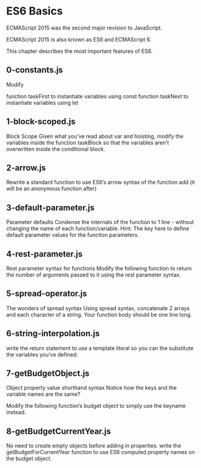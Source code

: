 # ES6 Basics
ECMAScript 2015 was the second major revision to JavaScript.

ECMAScript 2015 is also known as ES6 and ECMAScript 6.

This chapter describes the most important features of ES6.
## 0-constants.js
Modify

function taskFirst to instantiate variables using const
function taskNext to instantiate variables using let
## 1-block-scoped.js
Block Scope
Given what you’ve read about var and hoisting, modify the variables inside the function taskBlock so that the variables aren’t overwritten inside the conditional block.
## 2-arrow.js
Rewrite a standard function to use ES6’s arrow syntax of the function add (it will be an anonymous function after)
## 3-default-parameter.js
Parameter defaults
Condense the internals of the function to 1 line - without changing the name of each function/variable.
Hint: The key here to define default parameter values for the function parameters.
## 4-rest-parameter.js
Rest parameter syntax for functions
Modify the following function to return the number of arguments passed to it using the rest parameter syntax.
## 5-spread-operator.js
The wonders of spread syntax
Using spread syntax, concatenate 2 arrays and each character of a string. Your function body should be one line long.
## 6-string-interpolation.js
write the return statement to use a template literal so you can the substitute the variables you’ve defined.
## 7-getBudgetObject.js
Object property value shorthand syntax
Notice how the keys and the variable names are the same?

Modify the following function’s budget object to simply use the keyname instead.
## 8-getBudgetCurrentYear.js
No need to create empty objects before adding in properties.
write the getBudgetForCurrentYear function to use ES6 computed property names on the budget object.
